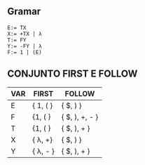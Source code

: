 ## Gramar

    E:= TX
    X:= +TX | λ
    T:= FY
    Y:= -FY | λ
    F:= 1 | (E)


## CONJUNTO FIRST E FOLLOW

VAR | FIRST | FOLLOW
----|-------|----------
E | { 1, ( } | { $, ) }
F | {1, ( } | { $, ), +, - }
T | {1, ( } | { $, ), + }
X | { λ, +}     | { $, ) }
Y | { λ, - }    | { $, ), + }



